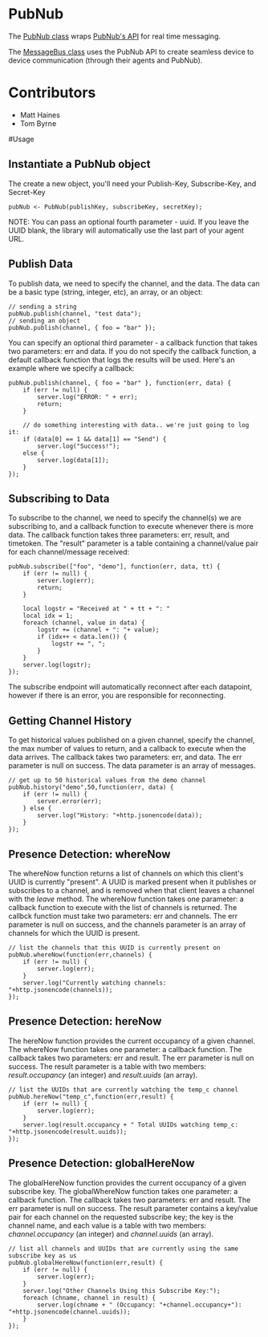 # PubNub
The [PubNub class](./PubNub.class.nut) wraps [PubNub's API](http://www.pubnub.com/) for real time messaging.

The [MessageBus class](./MessageBus) uses the PubNub API to create seamless device to device communication (through their agents and PubNub).

# Contributors
- Matt Haines
- Tom Byrne

#Usage
## Instantiate a PubNub object
The create a new object, you'll need your Publish-Key, Subscribe-Key, and Secret-Key

```
pubNub <- PubNub(publishKey, subscribeKey, secretKey);
```

NOTE: You can pass an optional fourth parameter - uuid. If you leave the UUID blank, the library will automatically use the last part of your agent URL.

## Publish Data
To publish data, we need to specify the channel, and the data. The data can be a basic type (string, integer, etc), an array, or an object:

```
// sending a string
pubNub.publish(channel, "test data");
// sending an object
pubNub.publish(channel, { foo = "bar" });
```

You can specify an optional third parameter - a callback function that takes two parameters: err and data. If you do not specify the callback function, a default callback function that logs the results will be used. Here's an example where we specify a callback:

```
pubNub.publish(channel, { foo = "bar" }, function(err, data) {
	if (err != null) {
		server.log("ERROR: " + err);
		return;
	}

	// do something interesting with data.. we're just going to log it:
	if (data[0] == 1 && data[1] == "Send") {
		server.log("Success!");
	else {
		server.log(data[1]);
	}
});
```

## Subscribing to Data
To subscribe to the channel, we need to specify the channel(s) we are subscribing to, and a callback function to execute whenever there is more data. The callback function takes three parameters: err, result, and timetoken. The "result" parameter is a table containing a channel/value pair for each channel/message received:

```
pubNub.subscribe(["foo", "demo"], function(err, data, tt) {
    if (err != null) {
        server.log(err);
        return;
    }

    local logstr = "Received at " + tt + ": "
    local idx = 1;
    foreach (channel, value in data) {
        logstr += (channel + ": "+ value);
        if (idx++ < data.len()) {
            logstr += ", ";
        }
    }
    server.log(logstr);
});
```

The subscribe endpoint will automatically reconnect after each datapoint, however if there is an error, you are responsible for reconnecting.

## Getting Channel History
To get historical values published on a given channel, specify the channel, the max number of values to return, and a callback to execute when the data arrives. The callback takes two parameters: err, and data. The err parameter is null on success. The data parameter is an array of messages.

```
// get up to 50 historical values from the demo channel
pubNub.history("demo",50,function(err, data) {
    if (err != null) {
        server.error(err);
    } else {
        server.log("History: "+http.jsonencode(data));
    }
});
```

## Presence Detection: whereNow
The whereNow function returns a list of channels on which this client's UUID is currently "present". A UUID is marked present when it publishes or subscribes to a channel, and is removed when that client leaves a channel with the *leave* method. The whereNow function takes one parameter: a callback function to execute with the list of channels is returned. The callbck function must take two parameters: err and channels. The err parameter is null on success, and the channels parameter is an array of channels for which the UUID is present.

```
// list the channels that this UUID is currently present on
pubNub.whereNow(function(err,channels) {
    if (err != null) {
        server.log(err);
    }
    server.log("Currently watching channels: "+http.jsonencode(channels));
});
```

## Presence Detection: hereNow
The hereNow function provides the current occupancy of a given channel. The whereNow function takes one parameter: a callback function. The callback takes two parameters: err and result. The err parameter is null on success. The result parameter is a table with two members: *result.occupancy* (an integer) and *result.uuids* (an array).

```
// list the UUIDs that are currently watching the temp_c channel
pubNub.hereNow("temp_c",function(err,result) {
    if (err != null) {
        server.log(err);
    }
    server.log(result.occupancy + " Total UUIDs watching temp_c: "+http.jsonencode(result.uuids));
});
```

## Presence Detection: globalHereNow
The globalHereNow function provides the current occupancy of a given subscribe key. The globalWhereNow function takes one parameter: a callback function. The callback takes two parameters: err and result. The err parameter is null on success. The result parameter contains a key/value pair for each channel on the requested subscribe key; the key is the channel name, and each value is a table with two members: *channel.occupancy* (an integer) and *channel.uuids* (an array).

```
// list all channels and UUIDs that are currently using the same subscribe key as us
pubNub.globalHereNow(function(err,result) {
    if (err != null) {
        server.log(err);
    }
    server.log("Other Channels Using this Subscribe Key:");
    foreach (chname, channel in result) {
        server.log(chname + " (Occupancy: "+channel.occupancy+"): "+http.jsonencode(channel.uuids));
    }
});
```
